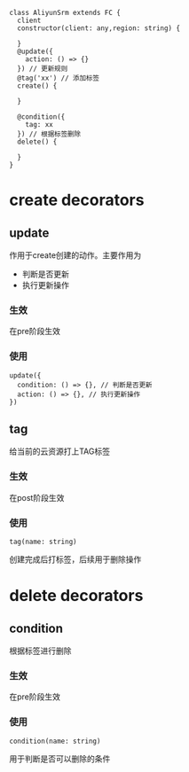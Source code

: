 ```
class AliyunSrm extends FC {
  client
  constructor(client: any,region: string) {
    
  }
  @update({
    action: () => {}
  }) // 更新规则
  @tag('xx') // 添加标签
  create() {

  }

  @condition({
    tag: xx
  }) // 根据标签删除
  delete() {

  }
}
```

# create decorators
## update
作用于create创建的动作。主要作用为
- 判断是否更新
- 执行更新操作

### 生效
在pre阶段生效

### 使用
```
update({
  condition: () => {}, // 判断是否更新
  action: () => {}, // 执行更新操作
})
```

## tag
给当前的云资源打上TAG标签

### 生效
在post阶段生效

### 使用
```
tag(name: string)
```
创建完成后打标签，后续用于删除操作


# delete decorators
## condition
根据标签进行删除

### 生效
在pre阶段生效

### 使用
```
condition(name: string)
```
用于判断是否可以删除的条件

